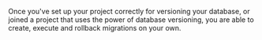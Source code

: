 Once you've set up your project correctly for versioning your database, or joined a project that uses the power of database versioning, you are able to create, execute and rollback migrations on your own.